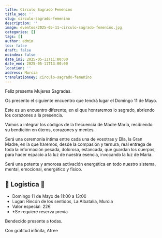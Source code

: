 ```yaml
---
title: Círculo Sagrado Femenino
title_seo: ''
slug: circulo-sagrado-femenino
description: ''
image: eventos/2025-05-11-circulo-sagrado-femenino.jpg
categories: []
tags: []
author: admin
toc: false
draft: false
noindex: false
date_ini: 2025-05-11T11:00:00
date_end: 2025-05-11T13:00:00
location: ''
address: Murcia
translationKey: circulo-sagrado-femenino
---
```


Feliz presente Mujeres Sagradas.

Os presento el siguiente encuentro que tendrá lugar el Domingo 11 de Mayo.

Este es un encuentro diferente, en el que honraremos lo sagrado, abriendo los corazones a la presencia. 

Vamos a integrar los códigos de la frecuencia de Madre María, recibiendo su bendición en úteros, corazones y mentes.

Será una ceremonia íntima entre cada una de vosotras y Ella, la Gran Madre, en la que haremos, desde la compasión y ternura, real entrega de toda la información pesada, dolorosa, estancada,  que guardan los cuerpos, para hacer espacio a la luz de nuestra esencia, invocando la luz de María.

Será una potente y amorosa activación energética en todo nuestro sistema, mental, emocional, energético y físico.

## 🤍 Logística 🤍

- Domingo 11 de Mayo de 11:00 a 13:00
- Lugar: Rincón de los sentidos, La Albatalia, Murcia
- Valor especial: 22€
- \*Se requiere reserva previa

Bendecido presente a todas.

Con gratitud infinita, Afree
